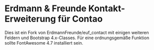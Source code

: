 # Erdmann & Freunde Kontakt-Erweiterung für Contao

Dies ist ein Fork von ErdmannFreunde/euf_contact mit einigen weiteren Feldern und Bootstrap 4.x-Classes.
Für eine ordnungsgemäße Funktion sollte FontAwesome 4.7 installiert sein.